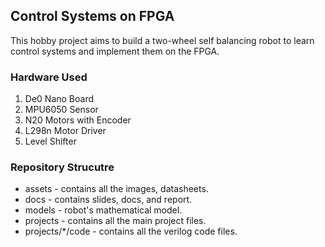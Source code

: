## Control Systems on FPGA

This hobby project aims to build a two-wheel self balancing robot to learn control systems and implement them on the FPGA.

### Hardware Used

1. De0 Nano Board
2. MPU6050 Sensor
3. N20 Motors with Encoder
4. L298n Motor Driver
5. Level Shifter

### Repository Strucutre

- assets - contains all the images, datasheets.
- docs   - contains slides, docs, and report.
- models - robot's mathematical model.
- projects - contains all the main project files.
- projects/*/code - contains all the verilog code files.
